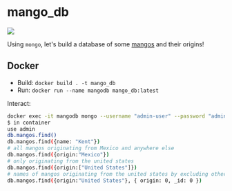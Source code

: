 # mango_db

![](./mangoDB.png)

Using `mongo`, let's build a database of some [mangos](https://en.wikipedia.org/wiki/List_of_mango_cultivars) and their origins!

## Docker

* Build: `docker build . -t mango_db`
* Run: `docker run --name mangodb mango_db:latest`

Interact:

```bash
docker exec -it mangodb mongo --username "admin-user" --password "admin-password" --authenticationDatabase "admin"
$ in container
use admin
db.mangos.find()
db.mangos.find({name: "Kent"})
# all mangos originating from Mexico and anywhere else
db.mangos.find({origin:"Mexico"})
# only originating from the united states
db.mangos.find({origin:["United States"]})
# names of mangos originating from the united states by excluding other fields
db.mangos.find({origin:"United States"}, { origin: 0, _id: 0 })
```
